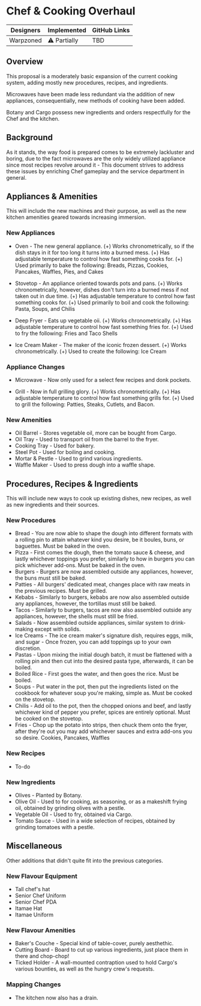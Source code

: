 # Chef & Cooking Overhaul

| Designers | Implemented | GitHub Links |
|---|---|---|
| Warpzoned | :warning: Partially | TBD |

## Overview

This proposal is a moderately basic expansion of the current cooking system, adding mostly new procedures, recipes, and ingredients.
<p>Microwaves have been made less redundant via the addition of new appliances, consequentially, new methods of cooking have been added.</p>
<p>Botany and Cargo possess new ingredients and orders respectfully for the Chef and the kitchen.

## Background

As it stands, the way food is prepared comes to be extremely lackluster and boring, due to the fact microwaves are the only widely utilized appliance since most recipes revolve around it - This document strives to address these issues by enriching Chef gameplay and the service department in general.

## Appliances & Amenities

This will include the new machines and their purpose, as well as the new kitchen amenities geared towards increasing immersion.

### New Appliances

- Oven - The new general appliance.
(+) Works chronometrically, so if the dish stays in it for too long it turns into a burned mess.
(+) Has adjustable temperature to control how fast something cooks for.
(+) Used primarily to bake the following: Breads, Pizzas, Cookies, Pancakes, Waffles, Pies, and Cakes

- Stovetop - An appliance oriented towards pots and pans. 
(+) Works chronometrically, however, dishes don't turn into a burned mess if not taken out in due time.
(+) Has adjustable temperature to control how fast something cooks for.
(+) Used primarily to boil and cook the following: Pasta, Soups, and Chilis

- Deep Fryer - Eats up vegetable oii. 
(+) Works chronometrically. 
(+) Has adjustable temperature to control how fast something fries for.
(+) Used to fry the following: Fries and Taco Shells

- Ice Cream Maker - The maker of the iconic frozen dessert.
(+) Works chronometrically.
(+) Used to create the following: Ice Cream


### Appliance Changes

- Microwave - Now only used for a select few recipes and donk pockets.

- Grill - Now in full grilling glory.
(+) Works chronometrically.
(+) Has adjustable temperature to control how fast something grills for.
(+) Used to grill the following: Patties, Steaks, Cutlets, and Bacon.

### New Amenities

- Oil Barrel - Stores vegetable oil, more can be bought from Cargo.
- Oil Tray - Used to transport oil from the barrel to the fryer.
- Cooking Tray - Used for bakery.
- Steel Pot - Used for boiling and cooking.
- Mortar & Pestle - Used to grind various ingredients.
- Waffle Maker - Used to press dough into a waffle shape.

## Procedures, Recipes & Ingredients

This will include new ways to cook up existing dishes, new recipes, as well as new ingredients and their sources.

### New Procedures

- Bread - You are now able to shape the dough into different formats with a rolling pin to attain whatever kind you desire, be it boules, buns, or baguettes. Must be baked in the oven. 
- Pizza - First comes the dough, then the tomato sauce & cheese, and lastly whichever toppings you prefer, similarly to how in burgers you can pick whichever add-ons. Must be baked in the oven.
- Burgers - Burgers are now assembled outside any appliances, however, the buns must still be baked.
- Patties - All burgers' dedicated meat, changes place with raw meats in the previous recipes. Must be grilled.
- Kebabs - Similarly to burgers, kebabs are now also assembled outside any appliances, however, the tortillas must still be baked.
- Tacos - Similarly to burgers, tacos are now also assembled outside any appliances, however, the shells must still be fried.
- Salads - Now assembled outside appliances, similar system to drink-making except with solids.
- Ice Creams - The ice cream maker's signature dish, requires eggs, milk, and sugar - Once frozen, you can add toppings up to your own discretion.
- Pastas - Upon mixing the initial dough batch, it must be flattened with a rolling pin and then cut into the desired pasta type, afterwards, it can be boiled.
- Boiled Rice - First goes the water, and then goes the rice. Must be boiled.
- Soups - Put water in the pot, then put the ingredients listed on the cookbook for whatever soup you're making, simple as. Must be cooked on the stovetop.
- Chilis - Add oil to the pot, then the chopped onions and beef, and lastly whichever kind of pepper you prefer, spices are entirely optional. Must be cooked on the stovetop.
- Fries - Chop up the potato into strips, then chuck them onto the fryer, after they're out you may add whichever sauces and extra add-ons you so desire.
Cookies, Pancakes, Waffles

### New Recipes

- To-do

### New Ingredients

- Olives - Planted by Botany.
- Olive Oil - Used to for cooking, as seasoning, or as a makeshift frying oil, obtained by grinding olives with a pestle.
- Vegetable Oil - Used to fry, obtained via Cargo.
- Tomato Sauce - Used in a wide selection of recipes, obtained by grinding tomatoes with a pestle.


## Miscellaneous

Other additions that didn't quite fit into the previous categories.

### New Flavour Equipment

- Tall chef's hat
- Senior Chef Uniform
- Senior Chef PDA
- Itamae Hat
- Itamae Uniform

### New Flavour Amenities

- Baker's Couche - Special kind of table-cover, purely aesthethic.
- Cutting Board - Board to cut up various ingredients, just place them in there and chop-chop!
- Ticked Holder - A wall-mounted contraption used to hold Cargo's various bounties, as well as the hungry crew's requests.

### Mapping Changes

- The kitchen now also has a drain.
